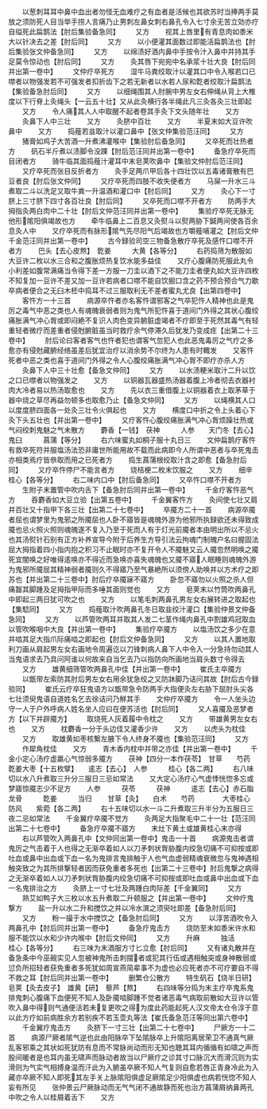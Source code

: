<!-- { "loadSidebar": true } -->
　　以葱刺耳耳中鼻中血出者勿怪无血难疗之有血者是活候也其欲苏时当捧两手莫放之须防死人目当举手捞人言痛乃止男刺左鼻女刺右鼻孔令入七寸余无苦立効亦疗自缢死此扁鹊法【肘后集验备急同】
　　又方
　　视其上唇里有青息肉如黍米大以针决去之差【肘后同】
　　又方
　　以小便灌其面数过即能活扁鹊法也【肘后集验张文仲备急同】
　　又方
　　以绵渍好酒内鼻中手按令汁入鼻中并持其手足莫令惊动也【肘后同】
　　又方
　　灸其唇下宛宛中名承浆十壮大良【肘后同并出第一卷中】
　　文仲疗卒死方
　　湿牛马粪绞取汁以灌其口中令入喉若口已噤者以物强发若不可强发者扣折齿下之若无新者以水若人尿和亁者绞取汁扁鹊法【集验备急肘后同】
　　又方
　　以细绳围其人肘腕中男左女右伸绳从背上大椎度以下行脊上灸绳头【一云五十壮】又从此灸横行各半绳此凡三灸各灸三壮即起
　　又方
　　令人痛其人人中取醒不起者卷其手灸下文头随年壮
　　又方
　　灸鼻下人中三壮
　　又方
　　灸脐中百壮
　　又方
　　半夏末如大豆许吹鼻中
　　又方
　　捣薤若韭取汁以灌口鼻中【张文仲集验范汪同】
　　又方
　　猪膏如鸡子大苦酒一升煮沸灌喉中【集验肘后备急同】
　　又卒死而壮热者方
　　矾石半斤煮以渍脚令没踝【肘后范汪同并出第一卷中】
　　备急疗卒死而目闭者方
　　骑牛临其面捣薤汁灌耳中末皂荚吹鼻中【集验文仲肘后范汪同】
　　又疗卒死而张目反折者方
　　灸手足两爪甲后各十四壮饮以五毒诸膏散有巴豆者良【肘后张文仲同】
　　又疗卒死而四肢不收失便者方
　　马屎一升水三斗煮取二斗以洗足又取牛粪一升温酒和灌口中【肘后同】
　　又方
　　灸心下一寸脐上三寸脐下四寸各百壮良【肘后同】
　　又卒死而口噤不开者方
　　防两手大拇指灸两白肉中二十壮【肘后文仲范汪同并出第一卷中】
　　集验疗卒死无脉无他形隂阳俱竭故也方
　　牵牛临鼻上二百息又灸熨斗以熨两胁下鍼两间使各百余息灸人中
　　又疗卒死而有脉形隂气先尽阳气后竭故也方嚼薤哺灌之【肘后文仲千金范汪同并出第一卷中】
　　古今録验司空三物备急散疗卒死及感忤口噤不开者方
　　巴头【去心皮熬】　亁姜　　　大黄【各等分】
　　右药捣筛为散服如大豆许二枚以水三合和之腹胀烦热复饮水能多益佳
　　又疗心腹痛防死服此丸令小利差如腹常满痛当令得下差一方服一刀圭以酒下之不能刀圭者便丸如大豆许四枚不知复加一豆许不差又加一豆许若病者口噤不能自饮掘口含之药不预合预合气力歇卒病者便合之无臼木柸中捣耳不过三服取利无不差者蜜丸尤良【出第四卷中】
　　客忤方一十三首
　　病源卒忤者亦名客忤谓邪客之气卒犯忤人精神也此是鬼厉之毒气中恶之类也人有魂魄衰弱者则为鬼气所犯忤喜于道间门外得之其状心腹绞痛胀满气冲心胷或即闷絶不复识人肉色变异腑脏虚竭者不疗即至于死然其毒气有轻重轻者微疗而差重者侵尅腑脏虽当时救疗余气停滞久后犹发乃变成疰【出第二十三卷中】
　　肘后论曰客者客气也忤者犯也谓客气忽犯人也此恶鬼毒厉之气疗之多愈亦有侵尅藏腑经络虽差后犹宜治疗以消余势不尔终为人患有时輙发
　　又客忤死者中恶之类也喜于道间门外得之令人心腹绞痛胀满气冲心胷不即疗亦杀人方
　　灸鼻下人中三十壮愈【备急文仲同】
　　又方
　　以水渍粳米取汁二升以饮之口已噤者以物强发之
　　又方
　　以铜器瓦器盛热汤器着腹上冷者彻去衣器衬肉大冷者易以热汤取愈也
　　又方
　　先以衣三重借腹上以铜器着衣上取茅草于器中烧之草尽再益勿顿多也取愈乃止【备急文仲同】
　　又方
　　以绳横其人口以度度脐四面各一处灸三壮令火俱起也
　　又方
　　横度口中折之令上头着心下灸下头五壮也【并出第一卷中】
　　又疗客忤心腹绞痛胀满气冲心胷烦躁壮热或气闷绞刺鬼魅之气未散方
　　麝香【一钱】　茯神　　　人参　　天门冬【去心】鬼臼　　　菖蒲【等分】
　　右六味蜜丸如桐子服十丸日三
　　文仲扁鹊疗客忤有救卒死符并服塩汤法恐非庸世所能用故不载而此病即今人所谓中恶者与卒死鬼击亦相类焉疗皆叅取而用之已死者方
　　捣生菖蒲根绞取汁含之即愈【备急肘后同】
　　又疗卒忤停尸不能言者方
　　烧桔梗二枚末饮服之
　　又方
　　细辛　　　桂心【各等分】
　　右二味内口中【肘后备急同】
　　又卒忤口噤不开者方
　　生附子末置管中吹内舌下【备急肘后同并出第一卷中】
　　千金疗客忤恶气方
　　吞麝香如大豆立验【出第五卷中】
　　千金翼客忤方
　　灸间使七壮又肩井百壮又十指甲下各三壮【出第二十七卷中】
　　卒魇方二十一首
　　病源卒魇者屈也谓梦里为鬼邪之所魇屈也人卧不寤皆是魂魄外游为他邪所执録欲还未得致成魇也忌火照火照则魂魄遂不复入乃至于死而人有于灯光前魇者本由明出所以不忌火也其汤熨针石别有正方补养宣导今附于后养生方导引法云拘魂门制魄户名曰握固法屈大拇指着四小指内抱之积习不止眠时亦不复开令人不魇魅又云人魇忽然明唤之魇死宜闇唤之好唯得逺唤亦不得近而急唤亦喜失魂魄也又魇不寤人眠睡则魂魄外游为鬼邪所魇屈其精神弱者魇则久不得寤乃至气暴絶所以须傍人助唤并以方术疗之即苏也【并出第二十三卷中】肘后疗卒魇寐不寤方
　　卧忽不寤勿以火照之杀人但痛齧其脚踵及足拇指甲际而多唾其面则觉也
　　又方
　　皂荚末以竹筒吹两鼻孔中即起三两日犹可吹之也
　　又方
　　以笔毛刺两鼻孔男左女右展转进之取起也【集騐同】
　　又方
　　捣薤取汁吹两鼻孔冬日取韭绞汁灌口【集验仲景文仲备急同】
　　又方
　　以芦管吹两耳并取其人发二七茎作绳内鼻孔中割雄鸡冠取血以管吹喉咽中大良【并出第一卷中】
　　集验疗卒魇方
　　以塩汤饮之多少在意并啮其足大指爪际痛啮之即起也【肘后文仲备急同】
　　又方
　　以其人置地取利刀画从肩起男左女右画地令周遍讫以刀锋刺病人鼻下人中令入一分急持勿动其人当鬼语求去乃具问阿谁以何故来自当乞去乃以指防向所画地当肩头数寸令得去
　　又方
　　雄黄细筛管吹两鼻孔中佳【并出第一卷中】
　　崔氏主卒魇方
　　以甑带左索防其肘后男左女右用余犹急绞之又防牀脚乃诘问其故【肘后古今録验同】
　　崔氏云疗卒狂鬼语方以甑带急令防两手大指便灸左右胁下屈肘头尖各七壮须臾鬼语自道姓名乞去徐诘问乃觧其手
　　文仲疗卒魇方
　　令一人坐头边守一人于户外呼病人姓名坐人应曰在便苏活也【肘后同】
　　又人喜魇及恶梦者方【以下并辟魇方】
　　取烧死人灰着履中令枕之
　　又方
　　带雄黄男左女右也
　　又方
　　枕麝香一分于头边佳又灌香少许
　　又方
　　以虎头为枕佳
　　又方
　　取雄黄如枣核繋左腋下令人终身不魇也【集验范汪同】
　　又方
　　作犀角枕佳
　　又方
　　青木香内枕中并带之亦佳【并出第一卷中】
　　千金小定心汤疗虚羸心气惊弱多魇方
　　茯神【四分一本作茯苓】　甘草　　芍药　　　亁姜大枣【十五枚擘】　　逺志【去心】　人参　　　桂心【各二两】
　　右八味切以水八升煮取三升分三服日三忌如常法
　　又大定心汤疗心气虚悸恍惚多忘或梦寤惊魇志少不足方
　　人参　　　茯苓　　　茯神　　　逺志【去心】赤石脂　　龙骨　　　亁姜　　　当归
　　甘草【灸】　　白术　　芍药　　　　大枣桂心　　　防风　　紫菀【各二两】
　　右十五味切以水一斗二升煮取三升半分为五服日三夜二忌如常法
　　千金翼疗卒魇不觉方
　　灸两足大指聚毛中二十一壮【范汪同出第二十七卷中】
　　备急疗卒魇不寤方
　　末灶下黄土或雄黄桂心末亦得
　　右以芦管吹入两鼻孔中【文仲同出第一卷中】鬼击一十首
　　病源鬼击者谓鬼厉之气击着于人也得之无渐卒着如人以刀矛刺状胷胁腹内绞急切痛不可抑按或即吐血或鼻中出血或下血一名为鬼排言鬼排触于人也气血虚弱精魂衰微忽与鬼神遇相触突致之为其所排撃轻者因而获免重者多死也【出第二十三卷中】肘后鬼撃之病得之无渐卒着如人以刀矛刺状胷胁腹内绞急切痛不可抑按或即吐血或鼻中出血或下血一名鬼排治之方
　　灸脐上一寸七壮及两踵白肉际差【千金翼同】
　　又方
　　熟艾如鸭子大三枚以水五升煮取二升顿服之【并出第一卷中】
　　文仲疗鬼撃方
　　盐一升以水二升和搅饮之并以冷水潠之须臾吐即差【备急肘后同】
　　又方
　　粉一撮于水中搅饮之【备急肘后同】
　　又方
　　以淳苦酒吹令入两鼻孔中【肘后同并出第一卷中】
　　备急疗鬼击方
　　烧防至末如黍米许水和服不能饮以水和少许内喉中【肘后文仲同】
　　又方
　　升麻　　　独活　　　桂心【各等分】
　　右三味为末酒服方寸匕立愈【肘后同】
　　又有诸丸散并在备急条中今巫觋实见人忽被神鬼所击刺摆者或犯其行伍或遇相触突或身神散弱或愆负所招轻者获免重者多死犹如周宣燕简辈事不为虚也必应死者亦不可疗要自不得不救之耳【肘后同并出第一卷中】
　　删繁仓公散方
　　特生矾石【烧半日研】　皂荚【灸去皮子】　雄黄【研】　藜芦【熬】
　　右四味等分捣为末主疗卒鬼系鬼排鬼刺心腹痛下血便死不知人及卧魇啮脚踵不觉者诸恶毒气病取前散如大豆许以管吹入鼻中得则气通便活若未复更吹之得为度此药能起死人汉文帝太仓令淳于意以此方疗如前病胜余方若别疾不若玉壶丸等法【崔氏备急范汪等同出第六卷中】
　　千金翼疗鬼击方
　　灸脐下一寸三壮【出第二十七卷中】
　　尸厥方一十二首
　　病源尸厥者隂气逆也此由阳脉卒下坠隂脉卒上升隂阳离居荣卫不通真气厥乱客邪乘之其状如死犹防有息而不常脉尚动而形无知也聴其耳内循循有如啸之声而股间暖者是也耳内虽无啸声而脉动者故当以尸厥疗之诊其寸口脉沉大而滑沉则为实滑则为气实气相搏身温而汗此为入腑虽卒厥不知人气复则自愈若唇正青身冷此为入藏亦卒厥不知人即死其左手关上脉隂阳俱虚足厥隂足少阳俱虚也病若恍惚不知人妄有所见
　　张仲景云尸厥脉动而无气气闭不通故静而死也治方菖蒲屑纳鼻两孔中吹之令人以桂屑着舌下
　　又方
